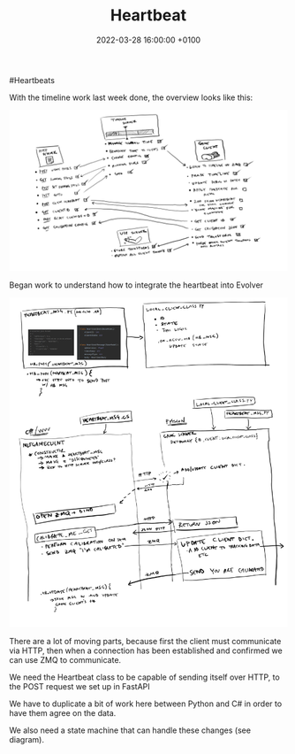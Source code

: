 ﻿---
layout: post
title:  "Heartbeat"
date:   2022-03-28 16:00:00 +0100
categories: evolver
---

#Heartbeats

With the timeline work last week done, the overview looks like this:

<a href="/docs/assets/images/2022-03-25-timeline.png">
<img src="/docs/assets/images/2022-03-25-timeline.png" width="600" alt="overview">
</a>

Began work to understand how to integrate the heartbeat into Evolver

<a href="/docs/assets/images/2022-03-28-heartbeat.png">
<img src="/docs/assets/images/2022-03-28-heartbeat.png" width="600" alt="heartbeat">
</a>


There are a lot of moving parts, because first the client must communicate via HTTP, then when a connection has been established and confirmed we can use ZMQ to communicate. 

We need the Heartbeat class to be capable of sending itself over HTTP, to the POST request we set up in FastAPI

We have to duplicate a bit of work here between Python and C# in order to have them agree on the data.

We also need a state machine that can handle these changes (see diagram).